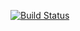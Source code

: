 
[![Build Status](https://travis-ci.org/MorozzoFFF/RK-ll.svg?branch=master)](https://travis-ci.org/MorozzoFFF/RK-ll)
